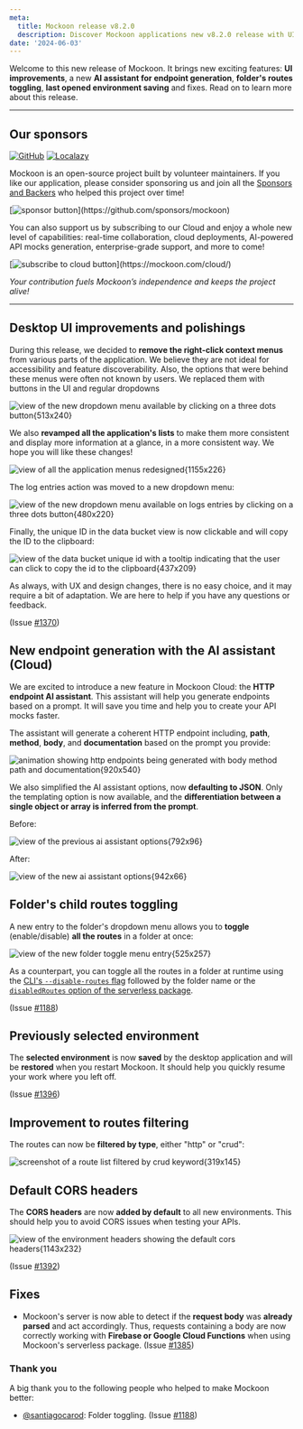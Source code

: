 ```yaml
---
meta:
  title: Mockoon release v8.2.0
  description: Discover Mockoon applications new v8.2.0 release with UI improvements, a new AI assistant for endpoint generation, folder's routes toggling, previously selected environment saving and fixes.
date: '2024-06-03'
---
```


Welcome to this new release of Mockoon. It brings new exciting features: **UI improvements**, a new **AI assistant for endpoint generation**, **folder's routes toggling**, **last opened environment saving** and fixes. Read on to learn more about this release.

---

## Our sponsors

[![GitHub](https://mockoon.com/images/sponsors/github.png)](https://github.blog/2023-04-12-github-accelerator-our-first-cohort-and-whats-next/)
[![Localazy](https://mockoon.com/images/sponsors/localazy.png)](https://localazy.com/register?ref=a9CiDC61gOac-azO)

Mockoon is an open-source project built by volunteer maintainers. If you like our application, please consider sponsoring us and join all the [Sponsors and Backers](https://github.com/mockoon/mockoon/blob/main/backers.md) who helped this project over time!

[![sponsor button](https://mockoon.com/images/sponsor-btn-250.png?)](https://github.com/sponsors/mockoon)

You can also support us by subscribing to our Cloud and enjoy a whole new level of capabilities: real-time collaboration, cloud deployments, AI-powered API mocks generation, enterprise-grade support, and more to come!

[![subscribe to cloud button](https://mockoon.com/images/cloud-btn-250.png?)](https://mockoon.com/cloud/)

_Your contribution fuels Mockoon’s independence and keeps the project alive!_

---

## Desktop UI improvements and polishings

During this release, we decided to **remove the right-click context menus** from various parts of the application. We believe they are not ideal for accessibility and feature discoverability. Also, the options that were behind these menus were often not known by users. We replaced them with buttons in the UI and regular dropdowns

![view of the new dropdown menu available by clicking on a three dots button{513x240}](/images/releases/8.2.0/new-dropdown-menus.png)

We also **revamped all the application's lists** to make them more consistent and display more information at a glance, in a more consistent way. We hope you will like these changes!

![view of all the application menus redesigned{1155x226}](/images/releases/8.2.0/new-menus-redesigned.png)

The log entries action was moved to a new dropdown menu:

![view of the new dropdown menu available on logs entries by clicking on a three dots button{480x220}](/images/releases/8.2.0/new-logs-dropdown-menu.png)

Finally, the unique ID in the data bucket view is now clickable and will copy the ID to the clipboard:

![view of the data bucket unique id with a tooltip indicating that the user can click to copy the id to the clipboard{437x209}](/images/releases/8.2.0/copy-unique-id.png)

As always, with UX and design changes, there is no easy choice, and it may require a bit of adaptation. We are here to help if you have any questions or feedback.

(Issue [#1370](https://github.com/mockoon/mockoon/issues/1370))

## New endpoint generation with the AI assistant (Cloud)

We are excited to introduce a new feature in Mockoon Cloud: the **HTTP endpoint AI assistant**. This assistant will help you generate endpoints based on a prompt. It will save you time and help you to create your API mocks faster.

The assistant will generate a coherent HTTP endpoint including, **path**, **method**, **body**, and **documentation** based on the prompt you provide:

![animation showing http endpoints being generated with body method path and documentation{920x540}](/images/releases/8.2.0/ai-assistant-endpoint-generation.gif)

We also simplified the AI assistant options, now **defaulting to JSON**. Only the templating option is now available, and the **differentiation between a single object or array is inferred from the prompt**.

Before:

![view of the previous ai assistant options{792x96}](/images/releases/8.2.0/ai-assistant-options-before.png)

After:

![view of the new ai assistant options{942x66}](/images/releases/8.2.0/ai-assistant-options-after.png)

## Folder's child routes toggling

A new entry to the folder's dropdown menu allows you to **toggle** (enable/disable) **all the routes** in a folder at once:

![view of the new folder toggle menu entry{525x257}](/images/releases/8.2.0/folder-toggle.png)

As a counterpart, you can toggle all the routes in a folder at runtime using the [CLI's `--disable-routes` flag](https://github.com/mockoon/mockoon/tree/main/packages/cli#disabling-routes) followed by the folder name or the [`disabledRoutes` option of the serverless package](https://github.com/mockoon/mockoon/tree/main/packages/serverless#disabling-routes).

(Issue [#1188](https://github.com/mockoon/mockoon/issues/1188))

## Previously selected environment

The **selected environment** is now **saved** by the desktop application and will be **restored** when you restart Mockoon. It should help you quickly resume your work where you left off.

(Issue [#1396](https://github.com/mockoon/mockoon/issues/1396))

## Improvement to routes filtering

The routes can now be **filtered by type**, either "http" or "crud":

![screenshot of a route list filtered by crud keyword{319x145}](/images/releases/8.2.0/filter-routes-by-type-crud.png)

## Default CORS headers

The **CORS headers** are now **added by default** to all new environments. This should help you to avoid CORS issues when testing your APIs.

![view of the environment headers showing the default cors headers{1143x232}](/images/releases/8.2.0/default-cors-headers.png)

(Issue [#1392](https://github.com/mockoon/mockoon/issues/1392))

## Fixes

- Mockoon's server is now able to detect if the **request body** was **already parsed** and act accordingly. Thus, requests containing a body are now correctly working with **Firebase or Google Cloud Functions** when using Mockoon's serverless package. (Issue [#1385](https://github.com/mockoon/mockoon/issues/1385))

### Thank you

A big thank you to the following people who helped to make Mockoon better:

- [@santiagocarod](https://github.com/santiagocarod): Folder toggling. (Issue [#1188](https://github.com/mockoon/mockoon/issues/1188))
